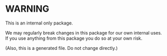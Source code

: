 # WARNING

This is an internal only package.

We may regularly break changes in this package for our own internal uses. If you use anything from this
package you do so at your own risk.

(Also, this is a generated file. Do not change directly.)
